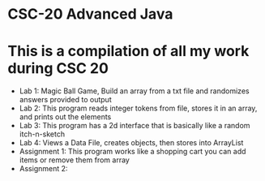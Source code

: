 # CSC-20 Advanced Java
# This is a compilation of all my work during CSC 20

- Lab 1: Magic Ball Game, Build an array from a txt file and randomizes answers provided to output
- Lab 2: This program reads integer tokens from file, stores it in an array, and prints out the elements
- Lab 3: This program has a 2d interface that is basically like a random itch-n-sketch
- Lab 4: Views a Data File, creates objects, then stores into ArrayList
- Assignment 1: This program works like a shopping cart you can add items or remove them from array
- Assignment 2: 
